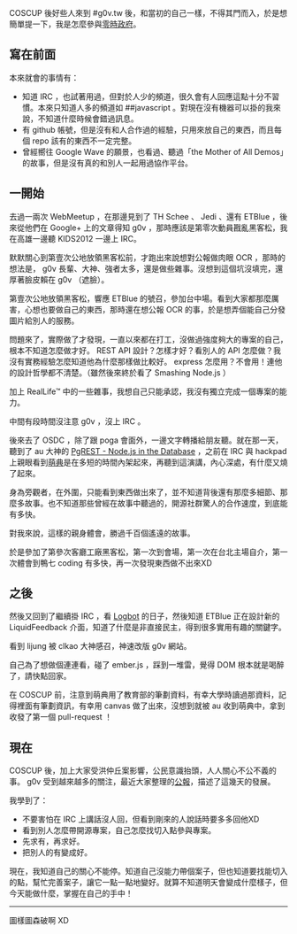 COSCUP 後好些人來到 #g0v.tw 後，和當初的自己一樣，不得其門而入，於是想簡單提一下，我是怎麼參與[零時政府](http://g0v.tw/)。

## 寫在前面

本來就會的事情有：

* 知道 IRC ，也試著用過，但對於人少的頻道，很久會有人回應這點十分不習慣。本來只知道人多的頻道如 ##javascript 。對現在沒有機器可以掛的我來說，不知道什麼時候會錯過訊息。
* 有 github 帳號，但是沒有和人合作過的經驗，只用來放自己的東西，而且每個 repo 該有的東西不一定完整。
* 曾經嚮往 Google Wave 的願景，也看過、聽過「the Mother of All Demos」的故事，但是沒有真的和別人一起用過協作平台。

## 一開始

去過一兩次 WebMeetup ，在那邊見到了 TH Schee 、 Jedi 、還有 ETBlue ，後來從他們在 Google+ 上的文章得知 g0v ，那時應該是第零次動員戡亂黑客松，我在高雄一邊聽 KIDS2012 一邊上 IRC。

默默關心到第壹次公地放領黑客松前，才跑出來說想對公報做肉眼 OCR ，那時的想法是， g0v 長輩、大神、強者太多，還是做些雜事。沒想到這個坑沒填完，還厚著臉皮賴在 g0v （遮臉）。

第壹次公地放領黑客松，響應 ETBlue 的號召，參加台中場。看到大家都那麼厲害，心想也要做自己的東西，那時還在想公報 OCR 的事，於是想弄個能自己分發圖片給別人的服務。

問題來了，實際做了才發現，一直以來都在打工，沒做過強度夠大的專案的自己，根本不知道怎麼做才好。 REST API 設計？怎樣才好？看別人的 API 怎麼做？我沒有實務經驗怎麼知道他為什麼那樣做比較好。 express 怎麼用？不會用！連他的設計哲學都不清楚。（雖然後來終於看了 Smashing Node.js ）

加上 RealLife™ 中的一些雜事，我想自己只能承認，我沒有獨立完成一個專案的能力。

中間有段時間沒注意 g0v ，沒上 IRC 。

後來去了 OSDC ，除了跟 poga 會面外，一邊文字轉播給朋友聽。就在那一天，聽到了 au 大神的 [PgREST - Node.js in the Database](http://www.youtube.com/watch?v=zW69DgaMHCk) ，之前在 IRC 與 hackpad 上親眼看到[萌典](http://moedict.tw/)是在多短的時間內架起來，再聽到這演講，內心深處，有什麼又燒了起來。

身為旁觀者，在外圍，只能看到東西做出來了，並不知道背後還有那麼多細節、那麼多故事。也不知道那些曾經在故事中聽過的，開源社群驚人的合作速度，到底能有多快。

對我來說，這樣的親身體會，勝過千百個遙遠的故事。

於是參加了第參次客廳工廠黑客松，第一次到會場，第一次在台北主場自介，第一次體會到鴨七 coding 有多快，再一次發現東西做不出來XD

## 之後

然後又回到了繼續掛 IRC ，看 [Logbot](http://logbot.g0v.tw) 的日子，然後知道 ETBlue 正在設計新的 LiquidFeedback 介面，知道了什麼是非直接民主，得到很多實用有趣的關鍵字。

看到 lijung 被 clkao 大神感召，神速改版 g0v 網站。

自己為了想做個連連看，碰了 ember.js ，踩到一堆雷，覺得 DOM 根本就是喝醉了，請快點回家。

在 COSCUP 前，注意到萌典用了教育部的筆劃資料，有幸大學時讀過那資料，記得裡面有筆劃資訊，有幸用 canvas 做了出來，沒想到就被 au 收到萌典中，拿到收發了第一個 pull-request ！

## 現在

COSCUP 後，加上大家受洪仲丘案影響，公民意識抬頭，人人關心不公不義的事。 g0v 受到越來越多的關注，最近大家整理的[公報](https://g0v.hackpad.com/20138--AcN0VK6tRgK)，描述了這幾天的發展。

我學到了：

* 不要害怕在 IRC 上講話沒人回，但看到剛來的人說話時要多多回他XD
* 看到別人怎麼帶開源專案，自己怎麼找切入點參與專案。
* 先求有，再求好。
* 把別人的有變成好。

現在，我知道自己的關心不能停。知道自己沒能力帶個案子，但也知道要找能切入的點，幫忙完善案子，讓它一點一點地變好。就算不知道明天會變成什麼樣子，但今天能做什麼，掌握在自己的手中！

---

圖樣圖森破啊 XD
